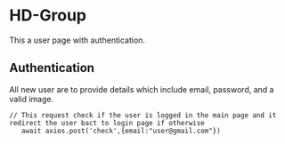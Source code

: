 # HD-Group
This a user page with authentication.

## Authentication
All new user are to provide details which include email, password, and a valid image.

```
// This request check if the user is logged in the main page and it redirect the user bact to login page if otherwise
   await axios.post('check',{email:"user@gmail.com"})

```